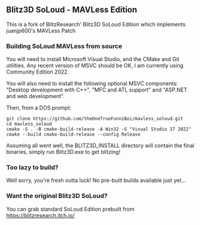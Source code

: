 ## Blitz3D SoLoud - MAVLess Edition

This is a fork of BlitzResearch' Blitz3D SoLoud Edition which implements juanjp600's MAVLess Patch

### Building SoLoud MAVLess from source

You will need to install Microsoft Visual Studio, and the CMake and Git utilities. Any recent version of MSVC should be OK, I am currently using Community Edition 2022.

You will also need to install the following optional MSVC components: "Desktop development with C++", "MFC and ATL support" and "ASP.NET and web development".

Then, from a DOS prompt:

``` shell
git clone https://github.com/theOneTrueFunniBoi/mavless_soloud.git
cd mavless_soloud
cmake -S . -B cmake-build-release -A Win32 -G "Visual Studio 17 2022"
cmake --build cmake-build-release --config Release
```
Assuming all went well, the BLITZ3D_INSTALL directory will contain the final binaries, simply run Blitz3D.exe to get blitzing!

### Too lazy to build?

Well sorry, you're fresh outta luck! No pre-built builds available just yet...

### Want the original Blitz3D SoLoud?

You can grab standard SoLoud Edition prebuilt from https://blitzresearch.itch.io/
